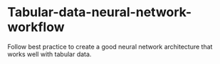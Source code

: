 # Tabular-data-neural-network-workflow
Follow best practice to create a good neural network architecture that works well with tabular data.
